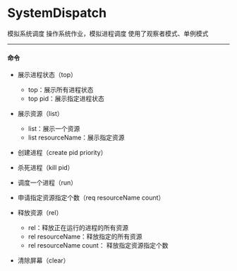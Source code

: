 # SystemDispatch
模拟系统调度
操作系统作业，模拟进程调度
使用了观察者模式、单例模式
***

#### 命令
* 展示进程状态（top）
  * top：展示所有进程状态
  * top pid：展示指定进程状态
  
  
* 展示资源（list）
  * list：展示一个资源
  * list resourceName：展示指定资源
  
  
* 创建进程（create pid priority）
 
 
* 杀死进程（kill pid）
 
 
* 调度一个进程（run）


* 申请指定资源指定个数（req resourceName count）
 
 
* 释放资源（rel）
  * rel：释放正在运行的进程的所有资源
  * rel resourceName：释放指定的所有资源
  * rel resourceName count： 释放指定资源指定个数
  
  
* 清除屏幕（clear）
